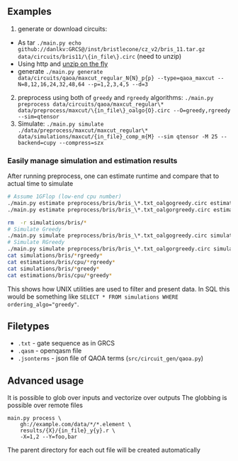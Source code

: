 
## Examples

1. generate or download circuits:

* As tar `./main.py echo github://danlkv:GRCS@/inst/bristlecone/cz_v2/bris_11.tar.gz data/circuits/bris11/\{in_file\}.circ` (need to unzip)
* Using http and [unzip on the fly](./scripts/http_unzip_on_the_fly.sh)
* generate `./main.py generate data/circuits/qaoa/maxcut_regular_N{N}_p{p} --type=qaoa_maxcut --N=8,12,16,24,32,48,64 --p=1,2,3,4,5 --d=3`

2. preprocess using both of `greedy` and `rgreedy` algorithms:
`./main.py preprocess data/circuits/qaoa/maxcut_regular\* data/preprocess/maxcut/\{in_file\}_oalgo{O}.circ --O=greedy,rgreedy --sim=qtensor
`
3. Simulate: `./main.py simulate ./data/preprocess/maxcut/maxcut_regular\* data/simulations/maxcut/{in_file}_comp_m{M} --sim qtensor -M 25 --backend=cupy --compress=szx`

### Easily manage simulation and estimation results

After running preprocess, one can estimate runtime and compare that to actual time to simulate
```bash
# Assume 1GFlop (low-end cpu number)
./main.py estimate preprocess/bris/bris_\*.txt_oalgogreedy.circ estimations/bris/cpu --sim qtensor -M 27 -F 1e9
./main.py estimate preprocess/bris/bris_\*.txt_oalgorgreedy.circ estimations/bris/cpu --sim qtensor -M 27 -F 1e9

rm  -r simulations/bris/*
# Simulate Greedy
./main.py simulate preprocess/bris/bris_\*.txt_oalgogreedy.circ simulations/bris --sim qtensor -M 27
# Simulate RGreedy
./main.py simulate preprocess/bris/bris_\*.txt_oalgorgreedy.circ simulations/bris --sim qtensor -M 27
cat simulations/bris/*rgreedy*
cat estimations/bris/cpu/*rgreedy*
cat simulations/bris/*greedy*
cat estimations/bris/cpu/*greedy*
```

This shows how UNIX utilities are used to filter and present data. In SQL this would be something like
`SELECT * FROM simulations WHERE ordering_algo="greedy"`. 

## Filetypes

- `.txt` - gate sequence as in GRCS
- `.qasm` - openqasm file
- `.jsonterms` - json file of QAOA terms (`src/circuit_gen/qaoa.py`)

## Advanced usage

It is possible to glob over inputs and vectorize over outputs
The globbing is possible over remote files

```
main.py process \
    gh://example.com/data/*/*.element \
    results/{X}/{in_file}_y{y}.r \
    -X=1,2 --Y=foo,bar
```

The parent directory for each out file will be created automatically
